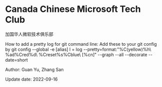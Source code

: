 # Canada Chinese Microsoft Tech Club
加国华人微软技术俱乐部

How to add a pretty log for git command line:
Add these to your git config by
git config --global -e
[alias]
l = log --pretty=format:"%C(yellow)%h\\ %ad%Cred%d\\ %Creset%s%Cblue\\ [%cn]" --graph --all --decorate --date=short

Author: Guan Yu, Zhang San


Update date: 2022-09-16
